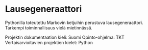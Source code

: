 # Lausegeneraattori

Pythonilla toteutettu Markovin ketjuihin perustuva lausegeneraattori. Tarkempi toiminnallisuus vielä mietinnässä.

Projektin dokumentaation kieli: Suomi
Opinto-ohjelma: TKT
Vertaisarvioitavien projektien kielet: Python
